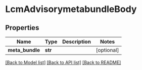 # LcmAdvisorymetabundleBody

## Properties
Name | Type | Description | Notes
------------ | ------------- | ------------- | -------------
**meta_bundle** | **str** |  | [optional] 

[[Back to Model list]](../README.md#documentation-for-models) [[Back to API list]](../README.md#documentation-for-api-endpoints) [[Back to README]](../README.md)

